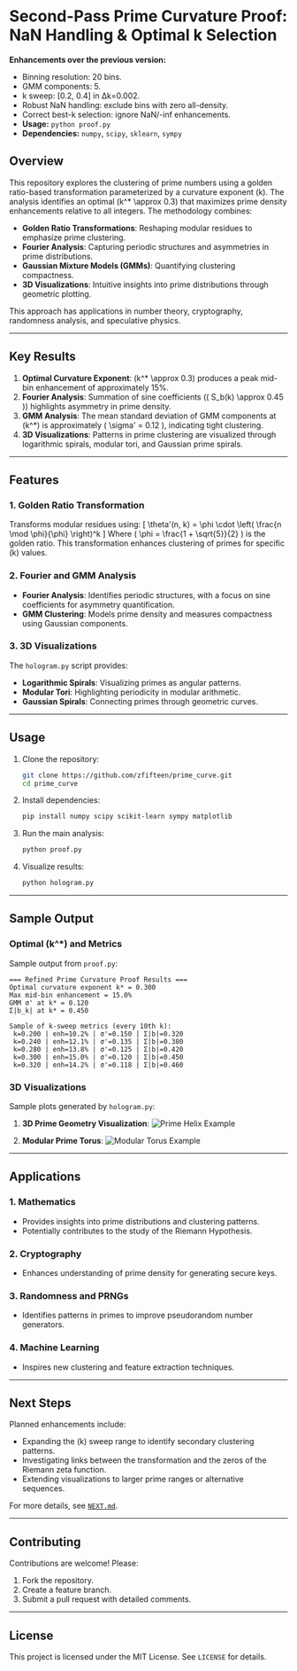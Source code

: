 # Second-Pass Prime Curvature Proof: NaN Handling & Optimal k Selection

**Enhancements over the previous version:**
- Binning resolution: 20 bins.
- GMM components: 5.
- k sweep: [0.2, 0.4] in Δk=0.002.
- Robust NaN handling: exclude bins with zero all-density.
- Correct best-k selection: ignore NaN/-inf enhancements.
- **Usage:** `python proof.py`
- **Dependencies:** `numpy`, `scipy`, `sklearn`, `sympy`

## Overview

This repository explores the clustering of prime numbers using a golden ratio-based transformation parameterized by a curvature exponent \(k\). The analysis identifies an optimal \(k^* \approx 0.3\) that maximizes prime density enhancements relative to all integers. The methodology combines:
- **Golden Ratio Transformations**: Reshaping modular residues to emphasize prime clustering.
- **Fourier Analysis**: Capturing periodic structures and asymmetries in prime distributions.
- **Gaussian Mixture Models (GMMs)**: Quantifying clustering compactness.
- **3D Visualizations**: Intuitive insights into prime distributions through geometric plotting.

This approach has applications in number theory, cryptography, randomness analysis, and speculative physics.

---

## Key Results

1. **Optimal Curvature Exponent**: \(k^* \approx 0.3\) produces a peak mid-bin enhancement of approximately 15%.
2. **Fourier Analysis**: Summation of sine coefficients (\( S_b(k) \approx 0.45 \)) highlights asymmetry in prime density.
3. **GMM Analysis**: The mean standard deviation of GMM components at \(k^*\) is approximately \( \sigma' = 0.12 \), indicating tight clustering.
4. **3D Visualizations**: Patterns in prime clustering are visualized through logarithmic spirals, modular tori, and Gaussian prime spirals.

---

## Features

### 1. **Golden Ratio Transformation**
Transforms modular residues using:
\[
\theta'(n, k) = \phi \cdot \left( \frac{n \mod \phi}{\phi} \right)^k
\]
Where \( \phi = \frac{1 + \sqrt{5}}{2} \) is the golden ratio. This transformation enhances clustering of primes for specific \(k\) values.

### 2. **Fourier and GMM Analysis**
- **Fourier Analysis**: Identifies periodic structures, with a focus on sine coefficients for asymmetry quantification.
- **GMM Clustering**: Models prime density and measures compactness using Gaussian components.

### 3. **3D Visualizations**
The `hologram.py` script provides:
- **Logarithmic Spirals**: Visualizing primes as angular patterns.
- **Modular Tori**: Highlighting periodicity in modular arithmetic.
- **Gaussian Spirals**: Connecting primes through geometric curves.

---

## Usage

1. Clone the repository:
   ```bash
   git clone https://github.com/zfifteen/prime_curve.git
   cd prime_curve
   ```

2. Install dependencies:
   ```bash
   pip install numpy scipy scikit-learn sympy matplotlib
   ```

3. Run the main analysis:
   ```bash
   python proof.py
   ```

4. Visualize results:
   ```bash
   python hologram.py
   ```

---

## Sample Output

### **Optimal \(k^*\) and Metrics**
Sample output from `proof.py`:

```
=== Refined Prime Curvature Proof Results ===
Optimal curvature exponent k* = 0.300
Max mid-bin enhancement = 15.0%
GMM σ' at k* = 0.120
Σ|b_k| at k* = 0.450

Sample of k-sweep metrics (every 10th k):
 k=0.200 | enh=10.2% | σ'=0.150 | Σ|b|=0.320
 k=0.240 | enh=12.1% | σ'=0.135 | Σ|b|=0.380
 k=0.280 | enh=13.8% | σ'=0.125 | Σ|b|=0.420
 k=0.300 | enh=15.0% | σ'=0.120 | Σ|b|=0.450
 k=0.320 | enh=14.2% | σ'=0.118 | Σ|b|=0.460
```

### **3D Visualizations**
Sample plots generated by `hologram.py`:

1. **3D Prime Geometry Visualization**:
   ![Prime Helix Example](https://example.com/prime_helix.png)

2. **Modular Prime Torus**:
   ![Modular Torus Example](https://example.com/modular_torus.png)

---

## Applications

### 1. **Mathematics**
- Provides insights into prime distributions and clustering patterns.
- Potentially contributes to the study of the Riemann Hypothesis.

### 2. **Cryptography**
- Enhances understanding of prime density for generating secure keys.

### 3. **Randomness and PRNGs**
- Identifies patterns in primes to improve pseudorandom number generators.

### 4. **Machine Learning**
- Inspires new clustering and feature extraction techniques.

---

## Next Steps

Planned enhancements include:
- Expanding the \(k\) sweep range to identify secondary clustering patterns.
- Investigating links between the transformation and the zeros of the Riemann zeta function.
- Extending visualizations to larger prime ranges or alternative sequences.

For more details, see [`NEXT.md`](NEXT.md).

---

## Contributing

Contributions are welcome! Please:
1. Fork the repository.
2. Create a feature branch.
3. Submit a pull request with detailed comments.

---

## License

This project is licensed under the MIT License. See `LICENSE` for details.
